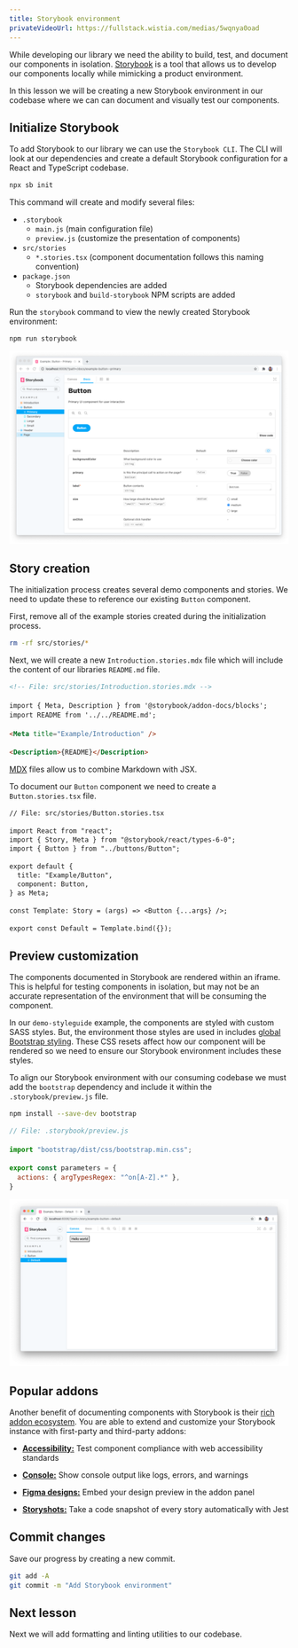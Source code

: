 ```yaml
---
title: Storybook environment
privateVideoUrl: https://fullstack.wistia.com/medias/5wqnya0oad
---
```


While developing our library we need the ability to build, test, and document our components in isolation. [Storybook](https://storybook.js.org/) is a tool that allows us to develop our components locally while
mimicking a product environment.

In this lesson we will be creating a new Storybook environment in our codebase where we can can document and visually test our components.

## Initialize Storybook

To add Storybook to our library we can use the `Storybook CLI`. The CLI will look at our dependencies and create a default Storybook configuration for a React and TypeScript codebase.

```bash
npx sb init
```

This command will create and modify several files:

- `.storybook`
  - `main.js` (main configuration file)
  - `preview.js` (customize the presentation of components)
- `src/stories`
  - `*.stories.tsx` (component documentation follows this naming convention)
- `package.json`
  - Storybook dependencies are added
  - `storybook` and `build-storybook` NPM scripts are added

Run the `storybook` command to view the newly created Storybook environment:

```bash
npm run storybook
```

![default storybook instance](./public/assets/default-storybook.png)

## Story creation

The initialization process creates several demo components and stories. We need to update these to reference our existing `Button` component.

First, remove all of the example stories created during the initialization process.

```bash
rm -rf src/stories/*
```

Next, we will create a new `Introduction.stories.mdx` file which will include the content of our libraries `README.md` file.

```md
<!-- File: src/stories/Introduction.stories.mdx -->

import { Meta, Description } from '@storybook/addon-docs/blocks';
import README from '../../README.md';

<Meta title="Example/Introduction" />

<Description>{README}</Description>
```

[MDX](https://storybook.js.org/docs/react/writing-docs/mdx#gatsby-focus-wrapper) files allow us to combine Markdown with JSX.

To document our `Button` component we need to create a `Button.stories.tsx` file.

```tsx
// File: src/stories/Button.stories.tsx

import React from "react";
import { Story, Meta } from "@storybook/react/types-6-0";
import { Button } from "../buttons/Button";

export default {
  title: "Example/Button",
  component: Button,
} as Meta;

const Template: Story = (args) => <Button {...args} />;

export const Default = Template.bind({});
```

## Preview customization

The components documented in Storybook are rendered within an iframe. This is helpful for testing components in isolation, but may not be an accurate representation of the environment that will be consuming the component.

In our `demo-styleguide` example, the components are styled with custom SASS styles. But, the environment those styles are used in includes [global Bootstrap styling](https://getbootstrap.com/docs/5.0/content/reboot/). These CSS resets affect how our component will be rendered so we need to ensure our Storybook environment includes these styles.

To align our Storybook environment with our consuming codebase we must add the `bootstrap` dependency and include it within the `.storybook/preview.js` file.

```bash
npm install --save-dev bootstrap
```

```js
// File: .storybook/preview.js

import "bootstrap/dist/css/bootstrap.min.css";

export const parameters = {
  actions: { argTypesRegex: "^on[A-Z].*" },
}
```

![Bootstrap global resets](./public/assets/bootstrap-resets.png)

## Popular addons

Another benefit of documenting components with Storybook is their [rich addon ecosystem](https://storybook.js.org/addons). You are able to extend and customize your Storybook instance with first-party and third-party addons:

- **[Accessibility:](https://storybook.js.org/addons/@storybook/addon-a11y)** Test component compliance with web accessibility standards

- **[Console:](https://storybook.js.org/addons/@storybook/addon-console)** Show console output like logs, errors, and warnings

- **[Figma designs:](https://storybook.js.org/addons/storybook-addon-designs)** Embed your design preview in the addon panel

- **[Storyshots:](https://storybook.js.org/addons/@storybook/addon-storyshots)** Take a code snapshot of every story automatically with Jest

## Commit changes

Save our progress by creating a new commit.

```bash
git add -A
git commit -m "Add Storybook environment"
```

## Next lesson

Next we will add formatting and linting utilities to our codebase.
